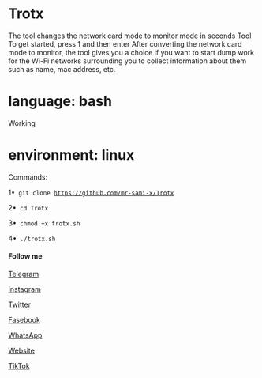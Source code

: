 # Trotx

The tool changes the network card mode to monitor mode in seconds
Tool To get started, press 1 and then enter
After converting the network card mode to monitor, the tool gives you a choice if you want to start dump work for the Wi-Fi networks surrounding you to collect information about them such as name, mac address, etc.
# language: bash
Working 
# environment: linux
Commands:

1•<code> git clone https://github.com/mr-sami-x/Trotx</code>

2•<code> cd Trotx </code>

3•<code> chmod +x trotx.sh </code>

4•<code> ./trotx.sh </code>
#### Follow me

[Telegram](https://t.me/TYG_TEAM)

[Instagram](https://instagram.com/cyber_77k)

[Twitter](https://twitter.com/Sami_Soft0)

[Fasebook](https://m.facebook.com/TYGTEAM)

[WhatsApp](https://chat.whatsapp.com/FQwDabtQ9iTEuK5L2yyC6u)

[Website](https://cyberyemen.blogspot.com)

[TikTok](tiktok.com/@cyber_77k)
